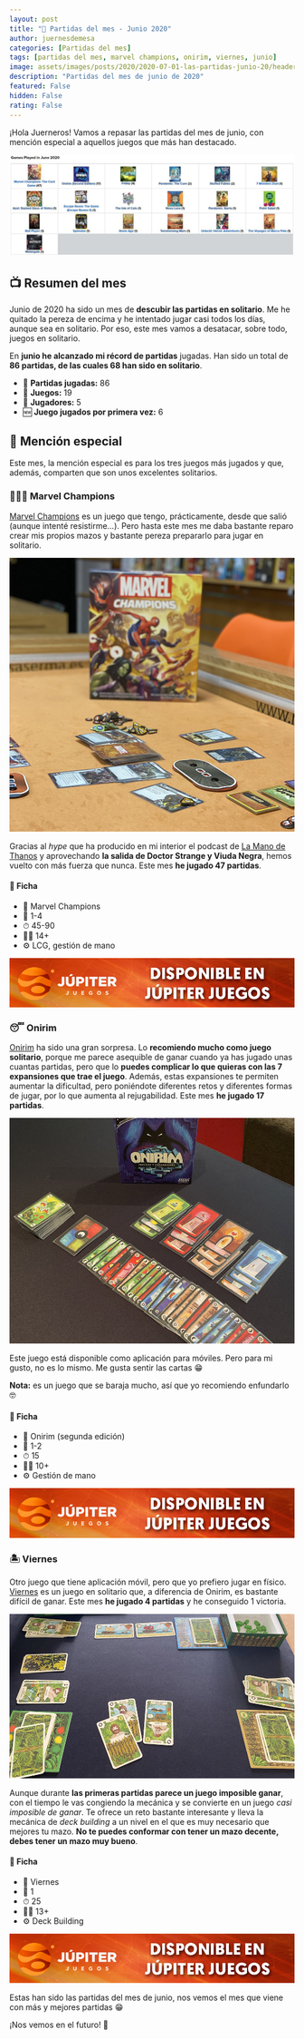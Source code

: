 ```yaml
---
layout: post
title: "🧮 Partidas del mes - Junio 2020"
author: juernesdemesa
categories: [Partidas del mes]
tags: [partidas del mes, marvel champions, onirim, viernes, junio]
image: assets/images/posts/2020/2020-07-01-las-partidas-junio-20/header.jpg
description: "Partidas del mes de junio de 2020"
featured: False
hidden: False
rating: False
---
```


¡Hola Juerneros! Vamos a repasar las partidas del mes de junio, con mención especial a aquellos juegos que más han destacado.

![Partidas de Junio](/assets/images/posts/2020/2020-07-01-las-partidas-junio-20/junio.jpg)

## 📺 Resumen del mes

Junio de 2020 ha sido un mes de **descubir las partidas en solitario**. Me he quitado la pereza de encima y he intentado jugar casi todos los días, aunque sea en solitario. Por eso, este mes vamos a desatacar, sobre todo, juegos en solitario.

En **junio he alcanzado mi récord de partidas** jugadas. Han sido un total de **86 partidas, de las cuales 68 han sido en solitario**.

- 🧮 **Partidas jugadas:** 86
- 🎲 **Juegos:** 19
- 👥 **Jugadores:** 5
- 🆕 **Juego jugados por primera vez:** 6

## 💎 Mención especial

Este mes, la mención especial es para los tres juegos más jugados y que, además, comparten que son unos excelentes solitarios.

### 🦸🏼‍♂️ Marvel Champions

[Marvel Champions](https://boardgamegeek.com/boardgame/285774/marvel-champions-card-game) es un juego que tengo, prácticamente, desde que salió (aunque intenté resistirme...). Pero hasta este mes me daba bastante reparo crear mis propios mazos y bastante pereza prepararlo para jugar en solitario.

![Marvel Champions](/assets/images/posts/2020/2020-07-01-las-partidas-junio-20/marvel-champions.jpg)

Gracias al _hype_ que ha producido en mi interior el podcast de [La Mano de Thanos](https://twitter.com/LaManodeThanos) y aprovechando **la salida de Doctor Strange y Viuda Negra**, hemos vuelto con más fuerza que nunca. Este mes **he jugado 47 partidas**.

#### 📝 Ficha

- 🎲 Marvel Champions
- 👥 1-4
- ⏱ 45-90
- 👶🏼 14+
- ⚙️ LCG, gestión de mano

[![Banner Júpiter Juegos](/assets/images/blog/banners/jupiter.jpg)](https://www.jupiterjuegos.com/juegos-de-mesa/marvel-champions-el-juego-de-cartas)

### 😴 Onirim

[Onirim](https://boardgamegeek.com/boardgame/156336/onirim-second-edition) ha sido una gran sorpresa. Lo **recomiendo mucho como juego solitario**, porque me parece asequible de ganar cuando ya has jugado unas cuantas partidas, pero que lo **puedes complicar lo que quieras con las 7 expansiones que trae el juego**. Además, estas expansiones te permiten aumentar la dificultad, pero poniéndote diferentes retos y diferentes formas de jugar, por lo que aumenta al rejugabilidad. Este mes **he jugado 17 partidas**.

![Onirim](/assets/images/posts/2020/2020-07-01-las-partidas-junio-20/onirim.jpg)

Este juego está disponible como aplicación para móviles. Pero para mi gusto, no es lo mismo. Me gusta sentir las cartas 😁

**Nota:** es un juego que se baraja mucho, así que yo recomiendo enfundarlo 🤓

#### 📝 Ficha

- 🎲 Onirim (segunda edición)
- 👥 1-2
- ⏱ 15
- 👶🏼 10+
- ⚙️ Gestión de mano

[![Banner Júpiter Juegos](/assets/images/blog/banners/jupiter.jpg)](https://www.jupiterjuegos.com/juegos-de-mesa/onirim)

### 🏝️ Viernes

Otro juego que tiene aplicación móvil, pero que yo prefiero jugar en físico. [Viernes](https://boardgamegeek.com/boardgame/43570/friday) es un juego en solitario que, a diferencia de Onirim, es bastante difícil de ganar. Este mes **he jugado 4 partidas** y he conseguido 1 victoria.

![Viernes](/assets/images/posts/2020/2020-07-01-las-partidas-junio-20/viernes.jpg)

Aunque durante **las primeras partidas parece un juego imposible ganar**, con el tiempo le vas congiendo la mecánica y se convierte en un juego _casi imposible de ganar_. Te ofrece un reto bastante interesante y lleva la mecánica de _deck building_ a un nivel en el que es muy necesario que mejores tu mazo. **No te puedes conformar con tener un mazo decente, debes tener un mazo muy bueno**.

#### 📝 Ficha

- 🎲 Viernes
- 👥 1
- ⏱ 25
- 👶🏼 13+
- ⚙️ Deck Building

[![Banner Júpiter Juegos](/assets/images/blog/banners/jupiter.jpg)](https://www.jupiterjuegos.com/juegos-de-mesa/viernes)

Estas han sido las partidas del mes de junio, nos vemos el mes que viene con más y mejores partidas 😁

¡Nos vemos en el futuro! 🦾
